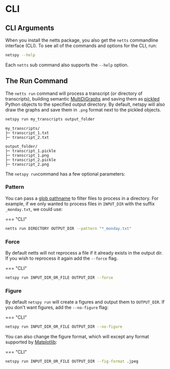 # CLI

## CLI Arguments

When you install the netts package, you also get the `netts` commandline interface (CLI). To see all of the commands and options for the CLI, run:

```bash
netspy --help
```

Each `netts` sub command also supports the `--help` option.

## The Run Command

The `netts run` command will process a transcript (or directory of transcripts), building semantic [MultiDiGraphs](https://networkx.org/documentation/stable/reference/classes/multidigraph.html) and saving them as [pickled](https://docs.python.org/3/library/pickle.html#module-pickle) Python objects to the specified output directory. By default, netspy will also draw the graphs and save them in `.png` format next to the pickled objects.

```bash
netspy run my_transcripts output_folder
```

```text
my_transcripts/
├─ transcript_1.txt
├─ transcript_2.txt

output_folder/
├─ transcript_1.pickle
├─ transcript_1.png
├─ transcript_2.pickle
├─ transcript_2.png
```

The `netspy run`command has a few optional parameters:

### Pattern

You can pass a [glob pathname](https://docs.python.org/3/library/glob.html) to filter files to process in a directory. For example, if we only wanted to process files in `INPUT_DIR` with the suffix `_monday.txt`, we could use:

=== "CLI"

```bash
netts run DIRECTORY OUTPUT_DIR --pattern "*_monday.txt"
```

### Force

By default netts will not reprocess a file if it already exists in the output dir. If you wish to reprocess it again add the `--force` flag.

=== "CLI"

```bash
netspy run INPUT_DIR_OR_FILE OUTPUT_DIR --force
```

### Figure

By default `netspy run` will create a figures and output them to `OUTPUT_DIR`. If you don't want figures, add the `--no-figure` flag:

=== "CLI"

```bash
netspy run INPUT_DIR_OR_FILE OUTPUT_DIR --no-figure
```

You can also change the figure format, which will except any format supported by [Matplotlib](https://matplotlib.org/2.1.2/api/_as_gen/matplotlib.pyplot.savefig.html#:~:text=One%20of%20the%20file%20extensions,%2C%20ps%2C%20eps%20and%20svg.&text=If%20True%2C%20the%20axes%20patches,edgecolor%20are%20specified%20via%20kwargs.):

=== "CLI"

```bash
netspy run INPUT_DIR_OR_FILE OUTPUT_DIR --fig-format .jpeg
```

